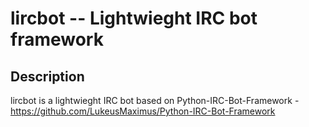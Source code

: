 lircbot -- Lightwieght IRC bot framework
============================================================

Description
-----------

lircbot is a lightwieght IRC bot based on Python-IRC-Bot-Framework - https://github.com/LukeusMaximus/Python-IRC-Bot-Framework
